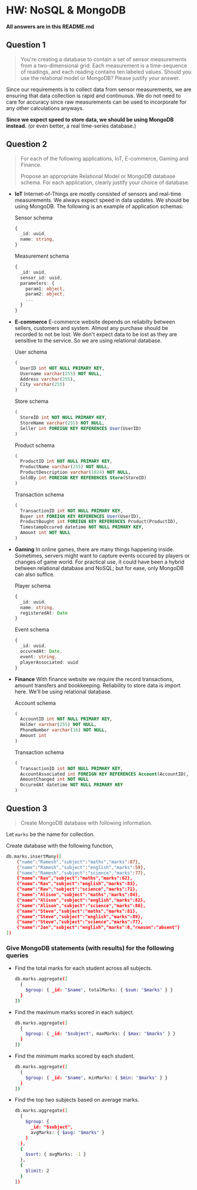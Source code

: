 # HW: NoSQL & MongoDB

**All answers are in this README.md**

## Question 1

> You're creating a database to contain a set of sensor measurements from a two-dimensional grid.
> Each measurement is a time-sequence of readings, and each reading contains ten labeled values.
> Should you use the relational model or MongoDB? Please justify your answer.

Since our requirements is to collect data from sensor measurements, we are ensuring that data collection is rapid and continuous.
We do not need to care for accuracy since raw measurements can be used to incorporate for any other calculations anyways.

**Since we expect speed to store data, we should be using MongoDB instead.** (or even better, a real time-series database.)

## Question 2

> For each of the following applications, IoT, E-commerce, Gaming and Finance.
>
> Propose an appropriate Relational Model or MongoDB database schema. For each application, clearly justify your choice of database.

* **IoT**
  Internet-of-Things are mostly consisted of sensors and real-time measurements. We always expect speed in data updates. We should be using MongoDB. The following is an example of application schemas:

  Sensor schema
  ```ts
  {
    _id: uuid,
    name: string,
  }
  ```

  Measurement schema
  ```ts
  {
    _id: uuid,
    sensor_id: uuid,
    parameters: {
      param1: object,
      param2: object,
      ...
    }
  }
  ```

* **E-commerce**
  E-commerce website depends on reliabilty between sellers, customers and system. Almost any purchase should be recorded to not be lost.
  We don't expect data to be lost as they are sensitive to the service. So we are using relational database.

  User schema
  ```sql
  (
    UserID int NOT NULL PRIMARY KEY,
    Username varchar(255) NOT NULL,
    Address varchar(255),
    City varchar(255)
  )
  ```

  Store schema
  ```sql
  (
    StoreID int NOT NULL PRIMARY KEY,
    StoreName varchar(255) NOT NULL,
    Seller int FOREIGN KEY REFERENCES User(UserID)
  )
  ```

  Product schema
  ```sql
  (
    ProductID int NOT NULL PRIMARY KEY,
    ProductName varchar(255) NOT NULL,
    ProductDescription varchar(1024) NOT NULL,
    SoldBy int FOREIGN KEY REFERENCES Store(StoreID)
  )
  ```

  Transaction schema
  ```sql
  (
    TransactionID int NOT NULL PRIMARY KEY,
    Buyer int FOREIGN KEY REFERENCES User(UserID),
    ProductBought int FOREIGN KEY REFERENCES Product(ProductID),
    TimestampOccured datetime NOT NULL PRIMARY KEY,
    Amount int NOT NULL
  )

* **Gaming**
  In online games, there are many things happening inside. Sometimes, servers might want to capture events occured by players or changes of game world.
  For practical use, it could have been a hybrid between relational database and NoSQL; but for ease, only MongoDB can also suffice.

  Player schema
  ```ts
  {
    _id: uuid,
    name: string,
    registeredAt: Date
  }
  ```

  Event schema
  ```ts
  {
    _id: uuid,
    occuredAt: Date,
    event: string,
    playerAssociated: uuid
  }
  ```

* **Finance**
  With finance website we require the record transactions, amount transfers and bookkeeping. Reliability to store data is import here.
  We'll be using relational database.

  Account schema
  ```sql
  (
    AccountID int NOT NULL PRIMARY KEY,
    Holder varchar(255) NOT NULL,
    PhoneNumber varchar(16) NOT NULL,
    Amount int
  )
  ```

  Transaction schema
  ```sql
  (
    TransactionID int NOT NULL PRIMARY KEY,
    AccountAssociated int FOREIGN KEY REFERENCES Account(AccountID),
    AmountChanged int NOT NULL
    OccuredAt datetime NOT NULL PRIMARY KEY
  )
  ```

## Question 3

> Create MongoDB database with following information.

Let `marks` be the name for collection.

Create database with the following function,
```sh
db.marks.insertMany([
    {"name":"Ramesh","subject":"maths","marks":87},
    {"name":"Ramesh","subject":"english","marks":59},
    {"name":"Ramesh","subject":"science","marks":77},
    {"name":"Rav","subject":"maths","marks":62},
    {"name":"Rav","subject":"english","marks":83},
    {"name":"Rav","subject":"science","marks":71},
    {"name":"Alison","subject":"maths","marks":84},
    {"name":"Alison","subject":"english","marks":82},
    {"name":"Alison","subject":"science","marks":86},
    {"name":"Steve","subject":"maths","marks":81},
    {"name":"Steve","subject":"english","marks":89},
    {"name":"Steve","subject":"science","marks":77},
    {"name":"Jan","subject":"english","marks":0,"reason":"absent"}
])
```

### Give MongoDB statements (with results) for the following queries

* Find the total marks for each student across all subjects.
  ```sh
  db.marks.aggregate([
    {
      $group: { _id: "$name", totalMarks: { $sum: "$marks" } }
    }
  ])
  ```

* Find the maximum marks scored in each subject.
  ```sh
  db.marks.aggregate([
    {
      $group: { _id: "$subject", maxMarks: { $max: "$marks" } }
    }
  ])
  ```

* Find the minimum marks scored by each student.
  ```sh
  db.marks.aggregate([
    {
      $group: { _id: "$name", minMarks: { $min: "$marks" } }
    }
  ])
  ```

* Find the top two subjects based on average marks.
  ```sh
  db.marks.aggregate([
    {
      $group: {
        _id: "$subject",
        avgMarks: { $avg: "$marks" }
      }
    },
    {
      $sort: { avgMarks: -1 }
    },
    {
      $limit: 2
    }
  ])
  ```